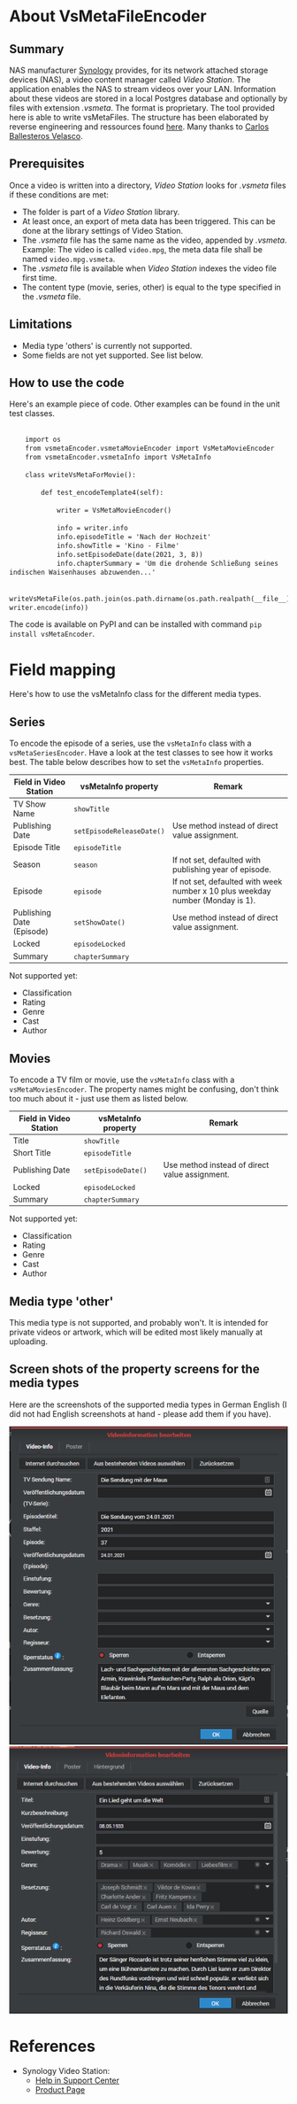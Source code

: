 # About VsMetaFileEncoder
## Summary
NAS manufacturer [Synology](https://www.synology.com/) provides, for its network attached storage devices (NAS), a video content manager called *Video Station*. The application enables the NAS to stream videos over your LAN. Information about these videos are stored in a local Postgres database and optionally by files with extension *.vsmeta*. The format is proprietary. 
The tool provided here is able to write vsMetaFiles. The structure has been elaborated by reverse engineering and ressources found [here](https://gist.github.com/soywiz/2c10feb1231e70aca19a58aca9d6c16a). Many thanks to [Carlos Ballesteros Velasco](https://github.com/soywiz).

## Prerequisites
Once a video is written into a directory, *Video Station* looks for *.vsmeta* files if these conditions are met:
* The folder is part of a *Video Station* library.
* At least once, an export of meta data has been triggered. This can be done at the library settings of Video Station.
* The *.vsmeta* file has the same name as the video, appended by *.vsmeta*.
Example: The video is called `video.mpg`, the meta data file shall be named `video.mpg.vsmeta`.
* The *.vsmeta* file is available when *Video Station* indexes the video file first time.
* The content type (movie, series, other) is equal to the type specified in the *.vsmeta* file.

## Limitations
* Media type 'others' is currently not supported.
* Some fields are not yet supported. See list below.

## How to use the code

Here's an example piece of code. Other examples can be found in the unit test classes.

```python:

    import os
    from vsmetaEncoder.vsmetaMovieEncoder import VsMetaMovieEncoder
    from vsmetaEncoder.vsmetaInfo import VsMetaInfo
    
    class writeVsMetaForMovie():

        def test_encodeTemplate4(self):

            writer = VsMetaMovieEncoder()

            info = writer.info
            info.episodeTitle = 'Nach der Hochzeit'
            info.showTitle = 'Kino - Filme'
            info.setEpisodeDate(date(2021, 3, 8))
            info.chapterSummary = 'Um die drohende Schließung seines indischen Waisenhauses abzuwenden...'

            writeVsMetaFile(os.path.join(os.path.dirname(os.path.realpath(__file__)),'videp.mp4.vsmeta'), writer.encode(info))
```

The code is available on PyPI and can be installed with command `pip install vsMetaEncoder`.


# Field mapping

Here's how to use the vsMetaInfo class for the different media types.

## Series

To encode the episode of a series, use the `vsMetaInfo` class with a `vsMetaSeriesEncoder`. Have a look at the test classes to see how it works best. The table below describes how to set the `vsMetaInfo` properties.

Field in Video Station | vsMetaInfo property | Remark
---------------------- | ------------------- | ----------------
TV Show Name           | `showTitle`
Publishing Date        | `setEpisodeReleaseDate()` | Use method instead of direct value assignment.
Episode Title          | `episodeTitle`
Season                 | `season`            | If not set, defaulted with publishing year of episode.
Episode                | `episode`           | If not set, defaulted with week number x 10 plus weekday number (Monday is 1).
Publishing Date (Episode)| `setShowDate()`   | Use method instead of direct value assignment.
Locked                 | `episodeLocked`
Summary                | `chapterSummary`

Not supported yet:

* Classification
* Rating
* Genre
* Cast
* Author

## Movies

To encode a TV film or movie, use the `vsMetaInfo` class with a `vsMetaMoviesEncoder`. The property names might be confusing, don't think too much about it - just use them as listed below.

Field in Video Station | vsMetaInfo property | Remark
---------------------- | ------------------- | ----------------
Title                  | `showTitle`
Short Title            | `episodeTitle`
Publishing Date        | `setEpisodeDate()`   | Use method instead of direct value assignment.
Locked                 | `episodeLocked`
Summary                | `chapterSummary`

Not supported yet: 

* Classification
* Rating
* Genre
* Cast
* Author

## Media type 'other'

This media type is not supported, and probably won't. It is intended for private videos or artwork, which will be edited most likely manually at uploading.

## Screen shots of the property screens for the media types

Here are the screenshots of the supported media types in German English (I did not had English screenshots at hand - please add them if you have).

![Properties of series](doc/properties_series.png) ![Properties of movies](doc/properties_movie.png)

# References

* Synology Video Station: 
    * [Help in Support Center](https://www.synology.com/en-en/knowledgebase/DSM/help/VideoStation/VideoStation_desc)
    * [Product Page](https://www.synology.com/en-en/dsm/feature/video_station)
